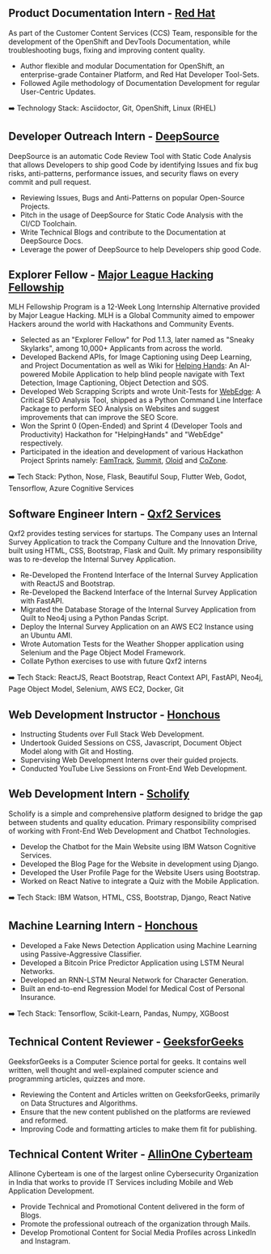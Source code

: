 ## Product Documentation Intern - [Red Hat](http://redhat.com/)

As part of the Customer Content Services (CCS) Team, responsible for the development of the OpenShift and DevTools Documentation, while troubleshooting bugs, fixing and improving content quality.

- Author flexible and modular Documentation for OpenShift, an enterprise-grade Container Platform, and Red Hat Developer Tool-Sets.
- Followed Agile methodology of Documentation Development for regular User-Centric Updates.

➡️ Technology Stack: Asciidoctor, Git, OpenShift, Linux (RHEL)

## Developer Outreach Intern - [DeepSource](https://deepsource.io/)

DeepSource is an automatic Code Review Tool with Static Code Analysis that allows Developers to ship good Code by identifying Issues and fix bug risks, anti-patterns, performance issues, and security flaws on every commit and pull request.

- Reviewing Issues, Bugs and Anti-Patterns on popular Open-Source Projects.
- Pitch in the usage of DeepSource for Static Code Analysis with the CI/CD Toolchain.
- Write Technical Blogs and contribute to the Documentation at DeepSource Docs.
- Leverage the power of DeepSource to help Developers ship good Code.

## Explorer Fellow - [Major League Hacking Fellowship](https://fellowship.mlh.io/)

MLH Fellowship Program is a 12-Week Long Internship Alternative provided by Major League Hacking. MLH is a Global Community aimed to empower Hackers around the world with Hackathons and Community Events.

- Selected as an "Explorer Fellow" for Pod 1.1.3, later named as "Sneaky Skylarks", among 10,000+ Applicants from across the world.
- Developed Backend APIs, for Image Captioning using Deep Learning, and Project Documentation as well as Wiki for [Helping Hands](https://devpost.com/software/helpinghand-n8me97): An AI-powered Mobile Application to help blind people navigate with Text Detection, Image Captioning, Object Detection and SOS.
- Developed Web Scrapping Scripts and wrote Unit-Tests for [WebEdge](https://devpost.com/software/webedge): A Critical SEO Analysis Tool, shipped as a Python Command Line Interface Package to perform SEO Analysis on Websites and suggest improvements that can improve the SEO Score.
- Won the Sprint 0 (Open-Ended) and Sprint 4 (Developer Tools and Productivity) Hackathon for "HelpingHands" and "WebEdge" respectively.
- Participated in the ideation and development of various Hackathon Project Sprints namely: [FamTrack](https://devpost.com/software/famtrack), [Summit](https://devpost.com/software/summit-tpud7e), [Oloid](https://devpost.com/software/oloid) and [CoZone](https://devpost.com/software/cozone).

➡️ Tech Stack: Python, Nose, Flask, Beautiful Soup, Flutter Web, Godot, Tensorflow, Azure Cognitive Services

## Software Engineer Intern - [Qxf2 Services](https://qxf2.com/) 

Qxf2 provides testing services for startups. The Company uses an Internal Survey Application to track the Company Culture and the Innovation Drive, built using HTML, CSS, Bootstrap, Flask and Quilt. My primary responsibility was to re-develop the Internal Survey Application.

- Re-Developed the Frontend Interface of the Internal Survey Application with ReactJS and Bootstrap.
- Re-Developed the Backend Interface of the Internal Survey Application with FastAPI.
- Migrated the Database Storage of the Internal Survey Application from Quilt to Neo4j using a Python Pandas Script.
- Deploy the Internal Survey Application on an AWS EC2 Instance using an Ubuntu AMI.
- Wrote Automation Tests for the Weather Shopper application using Selenium and the Page Object Model Framework.
- Collate Python exercises to use with future Qxf2 interns

➡️ Tech Stack: ReactJS, React Bootstrap, React Context API, FastAPI, Neo4j, Page Object Model, Selenium, AWS EC2, Docker, Git

## Web Development Instructor - [Honchous](https://honchous.com/)

- Instructing Students over Full Stack Web Development.
- Undertook Guided Sessions on CSS, Javascript, Document Object Model along with Git and Hosting.
- Supervising Web Development Interns over their guided projects.
- Conducted YouTube Live Sessions on Front-End Web Development.

## Web Development Intern - [Scholify](http://scholifyme.com/)

Scholify is a simple and comprehensive platform designed to bridge the gap between students and quality education. Primary responsibility comprised of working with Front-End Web Development and Chatbot Technologies.

- Develop the Chatbot for the Main Website using IBM Watson Cognitive Services.
- Developed the Blog Page for the Website in development using Django.
- Developed the User Profile Page for the Website Users using Bootstrap.
- Worked on React Native to integrate a Quiz with the Mobile Application.

➡️ Tech Stack: IBM Watson, HTML, CSS, Bootstrap, Django, React Native

## Machine Learning Intern - [Honchous](https://honchous.com/)

- Developed a Fake News Detection Application using Machine Learning using Passive-Aggressive Classifier.
- Developed a Bitcoin Price Predictor Application using LSTM Neural Networks.
- Developed an RNN-LSTM Neural Network for Character Generation.
- Built an end-to-end Regression Model for Medical Cost of Personal Insurance.

➡️ Tech Stack: Tensorflow, Scikit-Learn, Pandas, Numpy, XGBoost

## Technical Content Reviewer - [GeeksforGeeks](https://www.geeksforgeeks.org/)

GeeksforGeeks is a Computer Science portal for geeks. It contains well written, well thought and well-explained computer science and programming articles, quizzes and more.

- Reviewing the Content and Articles written on GeeksforGeeks, primarily on Data Structures and Algorithms.
- Ensure that the new content published on the platforms are reviewed and reformed.
- Improving Code and formatting articles to make them fit for publishing.

## Technical Content Writer - [AllinOne Cyberteam](https://allinonecyberteam.com/)

Allinone Cyberteam is one of the largest online Cybersecurity Organization in India that works to provide IT Services including Mobile and Web Application Development.

- Provide Technical and Promotional Content delivered in the form of Blogs.
- Promote the professional outreach of the organization through Mails.
- Develop Promotional Content for Social Media Profiles across LinkedIn and Instagram.

